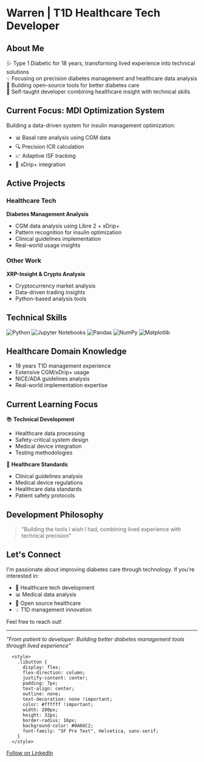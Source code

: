 # Warren | T1D Healthcare Tech Developer

## About Me
🩺 Type 1 Diabetic for 18 years, transforming lived experience into technical solutions  
💡 Focusing on precision diabetes management and healthcare data analysis  
🔬 Building open-source tools for better diabetes care  
🌱 Self-taught developer combining healthcare insight with technical skills

## Current Focus: MDI Optimization System
Building a data-driven system for insulin management optimization:
- 📊 Basal rate analysis using CGM data
- 🔍 Precision ICR calculation
- 📈 Adaptive ISF tracking
- 🔗 xDrip+ integration

## Active Projects

### Healthcare Tech
**Diabetes Management Analysis**
- CGM data analysis using Libre 2 + xDrip+
- Pattern recognition for insulin optimization
- Clinical guidelines implementation
- Real-world usage insights

### Other Work
**XRP-Insight & Crypto Analysis**
- Cryptocurrency market analysis
- Data-driven trading insights
- Python-based analysis tools

## Technical Skills
![Python](https://img.shields.io/badge/Python-3.9%2B-blue)
![Jupyter Notebooks](https://img.shields.io/badge/Jupyter_Notebooks-Orange?logo=jupyter)
![Pandas](https://img.shields.io/badge/Pandas-Data_Analysis_Tool-lightgrey)
![NumPy](https://img.shields.io/badge/Numpy-Mathematics_Tool-blue)
![Matplotlib](https://img.shields.io/badge/Matplotlib-Data_Visualization-brightgreen)

## Healthcare Domain Knowledge
- 18 years T1D management experience
- Extensive CGM/xDrip+ usage
- NICE/ADA guidelines analysis
- Real-world implementation expertise

## Current Learning Focus
📚 **Technical Development**
- Healthcare data processing
- Safety-critical system design
- Medical device integration
- Testing methodologies

🏥 **Healthcare Standards**
- Clinical guidelines analysis
- Medical device regulations
- Healthcare data standards
- Patient safety protocols

## Development Philosophy
> "Building the tools I wish I had, combining lived experience with technical precision"

## Let's Connect
I'm passionate about improving diabetes care through technology. If you're interested in:
- 🔬 Healthcare tech development
- 📊 Medical data analysis
- 🤝 Open source healthcare
- 💡 T1D management innovation

Feel free to reach out!

---
*"From patient to developer: Building better diabetes management tools through lived experience"*


      <style>
        .libutton {
          display: flex;
          flex-direction: column;
          justify-content: center;
          padding: 7px;
          text-align: center;
          outline: none;
          text-decoration: none !important;
          color: #ffffff !important;
          width: 200px;
          height: 32px;
          border-radius: 16px;
          background-color: #0A66C2;
          font-family: "SF Pro Text", Helvetica, sans-serif;
        }
      </style>
<a class="libutton" href="https://www.linkedin.com/comm/mynetwork/discovery-see-all?usecase=PEOPLE_FOLLOWS&followMember=warren-bebbington-8a9ba467" target="_blank">Follow on LinkedIn</a>
